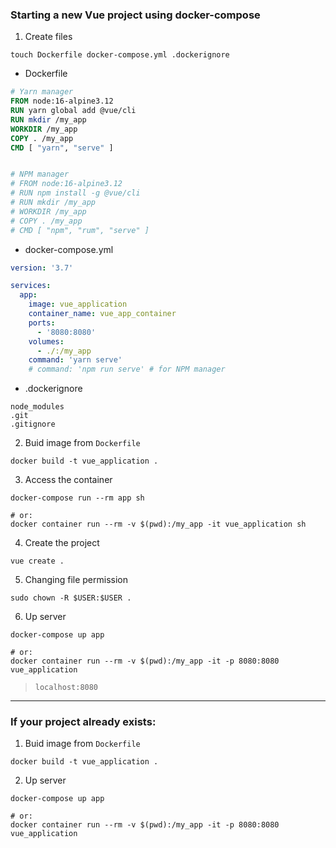 ### Starting a new Vue project using docker-compose

1. Create files
```
touch Dockerfile docker-compose.yml .dockerignore
```

* Dockerfile
```dockerfile
# Yarn manager
FROM node:16-alpine3.12
RUN yarn global add @vue/cli
RUN mkdir /my_app
WORKDIR /my_app
COPY . /my_app
CMD [ "yarn", "serve" ]


# NPM manager
# FROM node:16-alpine3.12
# RUN npm install -g @vue/cli
# RUN mkdir /my_app
# WORKDIR /my_app
# COPY . /my_app
# CMD [ "npm", "rum", "serve" ]
```

* docker-compose.yml
```yml
version: '3.7'

services:
  app:
    image: vue_application
    container_name: vue_app_container
    ports:
      - '8080:8080'
    volumes:
      - ./:/my_app
    command: 'yarn serve'
    # command: 'npm run serve' # for NPM manager
```

* .dockerignore
```
node_modules
.git
.gitignore
```

2. Buid image from `Dockerfile`
```
docker build -t vue_application .
```

3. Access the container
```
docker-compose run --rm app sh

# or:
docker container run --rm -v $(pwd):/my_app -it vue_application sh
```

4. Create the project
```
vue create .
```

5. Changing file permission

```
sudo chown -R $USER:$USER .
```

6. Up server

```
docker-compose up app

# or:
docker container run --rm -v $(pwd):/my_app -it -p 8080:8080 vue_application
```

> `localhost:8080`


---


### If your project already exists:

1. Buid image from `Dockerfile`
```
docker build -t vue_application .
```

2. Up server

```
docker-compose up app

# or:
docker container run --rm -v $(pwd):/my_app -it -p 8080:8080 vue_application
```
